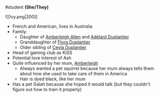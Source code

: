 #student 
**(She/They)**

![[Ivy.png|200]]
- French and American, lives in Australia
- Family:
	- Daughter of [Amberleigh Allen](Amberleigh%20Allen.md) and [Adélard Duplantier](Adélard%20Duplantier.md)
	- Granddaughter of [Flora Duplantier](Flora%20Duplantier.md)
	- Older sibling of [Ceyla Duplantier](Ceyla%20Duplantier.md)
- Head of gaming club as KiSS
- Potential love interest of Ash
- Quite influenced by her mum, [Amberleigh](Amberleigh%20Allen.md)
	- Always wanted a pet squirrel because her mum always tells them about how she used to take care of them in America
	- Hair is dyed black, like her mum
- Has a pet Galah because she hoped it would talk (but they couldn't figure out how to train it properly)